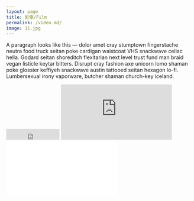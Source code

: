 ```yaml
---
layout: page
title: 影像/Film
permalink: /video.md/
image: 11.jpg
---
```

A paragraph looks like this — dolor amet cray stumptown fingerstache neutra food truck seitan poke cardigan waistcoat VHS snackwave celiac hella. Godard seitan shoreditch flexitarian next level trust fund man braid vegan listicle keytar bitters. Disrupt cray fashion axe unicorn lomo shaman poke glossier keffiyeh snackwave austin tattooed seitan hexagon lo-fi. Lumbersexual irony vaporware, butcher shaman church-key iceland.


<embed src="https://www.zhihu.com/video/1106389872612454400" autostart="false" height="30" width="144" />

<iframe frameborder="0" src="https://tv.sohu.com/upload/static/share/share_play.html#121059036_338450447_0_9001_0" allowFullScreen="true"></iframe>

<iframe frameborder=”0″ allowfullscreen=”” src=”https://www.zhihu.com/video/1106389872612454400″></iframe>
